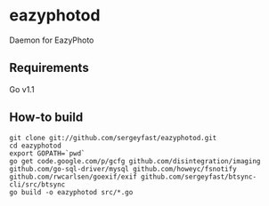 eazyphotod
==========

Daemon for EazyPhoto

Requirements
------
Go v1.1


How-to build
------
	git clone git://github.com/sergeyfast/eazyphotod.git
	cd eazyphotod
    export GOPATH=`pwd`
    go get code.google.com/p/gcfg github.com/disintegration/imaging github.com/go-sql-driver/mysql github.com/howeyc/fsnotify github.com/rwcarlsen/goexif/exif github.com/sergeyfast/btsync-cli/src/btsync
	go build -o eazyphotod src/*.go
